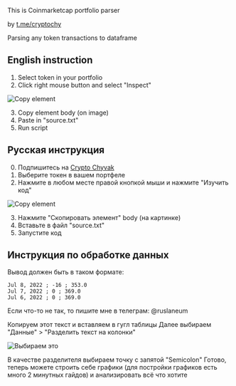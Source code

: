 This is Coinmarketcap portfolio parser

by [t.me/cryptochy](https://t.me/cryptochy)

Parsing any token transactions to dataframe

## English instruction

1. Select token in your portfolio
2. Click right mouse button and select "Inspect"

![Copy element](https://user-images.githubusercontent.com/48959405/179366380-313f016f-5a35-4879-91fa-25823c6e51fa.png)

3. Copy element body (on image)
4. Paste in "source.txt"
5. Run script


## Русская инструкция

0. Подпишитесь на [Crypto Chyvak](https://t.me/cryptochy)
1. Выберите токен в вашем портфеле
2. Нажмите в любом месте правой кнопкой мыши и нажмите "Изучить код"

![Copy element](https://user-images.githubusercontent.com/48959405/179366380-313f016f-5a35-4879-91fa-25823c6e51fa.png)

3. Нажмите "Скопировать элемент" body (на картинке)
4. Вставьте в файл "source.txt"
5. Запустите код


## Инструкция по обработке данных

Вывод должен быть в таком формате:

    Jul 8, 2022 ; -16 ; 353.0 
    Jul 7, 2022 ; 0 ; 369.0 
    Jul 6, 2022 ; 0 ; 369.0
Если что-то не так, то пишите мне в телеграм: @ruslaneum

Копируем этот текст и вставляем в гугл таблицы
Далее выбираем "Данные" > "Разделить текст на колонки"

![Выбираем это](https://user-images.githubusercontent.com/48959405/179367023-895c9467-e3f7-4c31-ad98-2f6c83ace7ea.png)

В качестве разделителя выбираем точку с запятой "Semicolon"
Готово, теперь можете строить себе графики (для постройки графиков есть много 2 минутных гайдов) и анализировать всё что хотите
